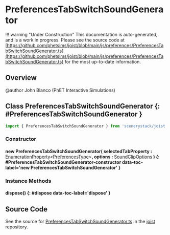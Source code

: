 # PreferencesTabSwitchSoundGenerator

!!! warning "Under Construction"
    This documentation is auto-generated, and is a work in progress. Please see the source code at
    [https://github.com/phetsims/joist/blob/main/js/preferences/PreferencesTabSwitchSoundGenerator.ts](https://github.com/phetsims/joist/blob/main/js/preferences/PreferencesTabSwitchSoundGenerator.ts) for the most up-to-date information.

## Overview

@author John Blanco (PhET Interactive Simulations)

## Class PreferencesTabSwitchSoundGenerator {: #PreferencesTabSwitchSoundGenerator }


```js
import { PreferencesTabSwitchSoundGenerator } from 'scenerystack/joist';
```
### Constructor

#### new PreferencesTabSwitchSoundGenerator( selectedTabProperty : <span style="font-weight: 400;">[EnumerationProperty](../axon/EnumerationProperty.md)&lt;[PreferencesType](../joist/PreferencesType.md)&gt;</span>, options : <span style="font-weight: 400;">[SoundClipOptions](../tambo/SoundClip.md#SoundClipOptions)</span> ) {: #PreferencesTabSwitchSoundGenerator-constructor data-toc-label='new PreferencesTabSwitchSoundGenerator' }

### Instance Methods

#### dispose() {: #dispose data-toc-label='dispose' }



## Source Code

See the source for [PreferencesTabSwitchSoundGenerator.ts](https://github.com/phetsims/joist/blob/main/js/preferences/PreferencesTabSwitchSoundGenerator.ts) in the [joist](https://github.com/phetsims/joist) repository.
